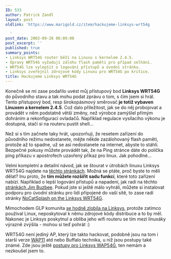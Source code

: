 ```yaml
---
ID: 533
author: Patrick Zandl
layout: post
oldlink: 'https://www.marigold.cz/item/hackujeme-linksys-wrt54g

  '
post_date: 2003-09-26 06:09:00
post_excerpt: ''
published: true
summary_points:
- Linksys WRT54G router běží na Linuxu s kernelem 2.4.5.
- Úpravy WRT54G vyžadují zálohu flash paměti pro případ selhání.
- WRT54G lze vylepšit o logování přístupů a úvodní stránku.
- Linksys zveřejnil zdrojové kódy Linuxu pro WRT54G po kritice.
title: Hackujeme Linksys WRT54G
---
```


<p>
Konečně se mi zase podařilo uvést můj přístupový bod <STRONG>Linksys WRT54G</STRONG> do původního stavu a tak mohu podat zprávu o tom, s čím jsem si hrál. Tento přístupový bod, resp širokopásmový směrovač <STRONG>je totiž vybaven Linuxem a kernelem 2.4.5</STRONG>. Což dalo příležitost, jak se do něj probojovat a provádět v něm podstatně větší změny, než výrobce zamýšlel přímým dohráním a rekonfigurací ovladačů. Například regulace vysílacího výkonu je dostupná, stačí si na routeru pustit shell...</p>

<p>
Než si s tím začnete taky hrát, upozorňuji, že resetem zařízení do původního režimu nedostanete, mějte někde zazálohovaný flash paměti, protože až to spadne, už se asi nedostanete na internet, abyste to stáhli. Bezpečné pokusy můžete provádět tak, že na Ping stránce dáte do políčka ping příkazu v apostrofech uzavřený příkaz pro linux. Jak pohodlné...</p>

<p>
Velmi kompletní a detailní návod, jak se štourat v útrobách linuxu Linksys WRT54G najdete na <A href="http://seattlewireless.net/index.cgi/LinksysWrt54g" target=_blank>těchto stránkách</A>. Možná se ptáte, proč byste to měli dělat? Inu proto, že <STRONG>tím můžete rozšířit sadu funkcí</STRONG>, které toto zařízení nabízí. Například o lepší logování přístupů a napadení, jak radí na těchto <A href="http://www.batbox.org/wrt54g-linux.html" target=_blank>stránkách Jim Buzbee</A>. Pokud jste si ještě málo vyhráli, můžete si instalovat podporu pro úvodní stránku pro lidi připojené do vaší sítě, to zase radí stránky <A href="http://nocat.net/~rob/wrt54g/" target=_blank>NoCatSplash on the Linksys WRT54G</A>. </p>

<p>
Mimochodem GLP komunita <A href="http://www.oreillynet.com/pub/wlg/3580" target=_blank>se hodně zlobila na Linksys</A>, protože zatímco používal&#160;Linux, neposkytoval k němu zdrojové kódy distribuce a to by měl. Nakonec je Linksys poskytnul a obliba jeho wifi routeru se tím mezi linuxáky výrazně zvýšila - mohou si teď pohrát :)</p>

<p>
WRT54G není jediný AP, který lze takto hackovat, podobně jsou na tom i starší verze <A href="http://www.ibiblio.org/pub/Linux/docs/HOWTO/Linksys-Blue-Box-Router-HOWTO" target=_blank>WAP11</A> atd nebo Buffalo technika, u níž jsou postupy také známé. Zde jsou ještě <A href="http://seattlewireless.net/index.cgi/WAP54G" target=_blank>postupy pro Linksys&#160;WAP54G</A>, ten nemám a nezkoušel jsem to.</p>